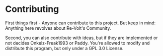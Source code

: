 # Contributing 

First things first - Anyone can contribute to this project.
But keep in mind: Anything here revolves about Re-Volt's Community.

Second, you can also contribute with ideas, but if they are implemented or not decides Onkelz-Freak1993 or Paddy.
You're allowed to modify and distribute this program, but only under a GPL 3.0 License.
